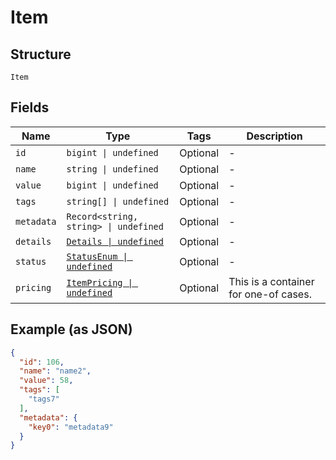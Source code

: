 
# Item

## Structure

`Item`

## Fields

| Name | Type | Tags | Description |
|  --- | --- | --- | --- |
| `id` | `bigint \| undefined` | Optional | - |
| `name` | `string \| undefined` | Optional | - |
| `value` | `bigint \| undefined` | Optional | - |
| `tags` | `string[] \| undefined` | Optional | - |
| `metadata` | `Record<string, string> \| undefined` | Optional | - |
| `details` | [`Details \| undefined`](../../doc/models/details.md) | Optional | - |
| `status` | [`StatusEnum \| undefined`](../../doc/models/status-enum.md) | Optional | - |
| `pricing` | [`ItemPricing \| undefined`](../../doc/models/containers/item-pricing.md) | Optional | This is a container for one-of cases. |

## Example (as JSON)

```json
{
  "id": 106,
  "name": "name2",
  "value": 58,
  "tags": [
    "tags7"
  ],
  "metadata": {
    "key0": "metadata9"
  }
}
```

